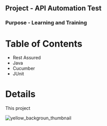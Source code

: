 ## Project - API Automation Test
### Purpose - Learning and Training
# Table of Contents
- Rest Assured
- Java
- Cucumber
- JUnit
# Details 
  This project 

![yellow_backgroun_thumbnail](https://github.com/shahnawazm786/rest-assured-api-weekly-batch/assets/49604292/a70ae3ed-913a-4264-a60b-09b0499ae049)
